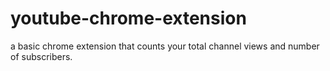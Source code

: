 # youtube-chrome-extension
a basic chrome extension that counts your total channel views and number of subscribers.

